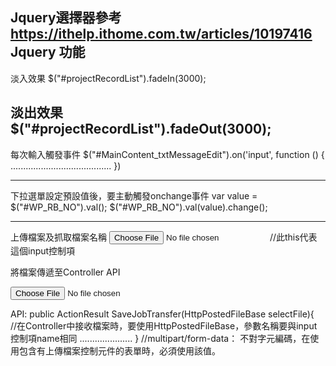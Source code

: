 Jquery選擇器參考
https://ithelp.ithome.com.tw/articles/10197416
Jquery 功能
-------------------------------
淡入效果
 $("#projectRecordList").fadeIn(3000);

淡出效果
 $("#projectRecordList").fadeOut(3000);
 -----------------------------------
 每次輸入觸發事件
       $("#MainContent_txtMessageEdit").on('input', function () {
		........................................
        })

-----------------------------------------
下拉選單設定預設值後，要主動觸發onchange事件
var value = $("#WP_RB_NO").val();
$("#WP_RB_NO").val(value).change();

----------------------------------------------
上傳檔案及抓取檔案名稱
<input id="selectFile" type="file" class="" onchange="checkFile(this)">   //此this代表這個input控制項

<script>
	function checkFile(file){     //參數file 相當於 $("#selectFile")[0].files[0]
        var name = file.files[0].name;  //取得檔案名稱(含副檔名)
        console.log(name);
    }
</script>

將檔案傳遞至Controller API
 <form id="jobTransferForm" method="post" action="@Url.Action("FileUpload","Test")" enctype="multipart/form-data">  
 <input id="selectFile" type="file" class="" onchange="checkFile(this)">
 </form>
 
 API:
public ActionResult SaveJobTransfer(HttpPostedFileBase selectFile){   
//在Controller中接收檔案時，要使用HttpPostedFileBase，參數名稱要與input控制項name相同
	.....................
}
//multipart/form-data： 不對字元編碼，在使用包含有上傳檔案控制元件的表單時，必須使用該值。






